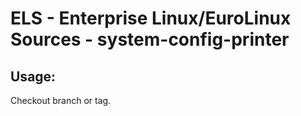 # ELS - Enterprise Linux/EuroLinux Sources - system-config-printer 
## Usage:
  Checkout branch or tag.
